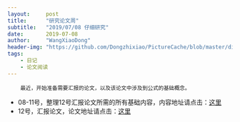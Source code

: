```yaml
---
layout:     post
title:      "研究论文周"
subtitle:   "2019/07/08 仔细研究"
date:       2019-07-08
author:     "WangXiaoDong"
header-img: "https://github.com/Dongzhixiao/PictureCache/blob/master/diaryPic/20190708.jpg?raw=true"
tags:
    - 日记
    - 论文阅读
---
```



```
    最近，开始准备需要汇报的论文，以及该论文中涉及到公式的基础概念。
```

- 08-11号，整理12号汇报论文所需的所有基础内容，内容地址请点击：<a href='https://dongzhixiao.github.io/2019/07/11/GCN-foundation/' target='_blank'>这里</a>
- 12号，汇报论文，论文地址请点击：<a href='https://dongzhixiao.github.io/2019/07/12/GCN/' target='_blank'>这里</a>
